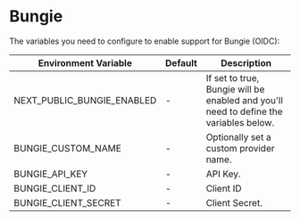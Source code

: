 # Bungie

The variables you need to configure to enable support for Bungie (OIDC):

| Environment Variable       | Default | Description                                                                                      |
|----------------------------| ------- |--------------------------------------------------------------------------------------------------|
| NEXT_PUBLIC_BUNGIE_ENABLED | -       | If set to true, Bungie will be enabled and you'll need to define the variables below. |
| BUNGIE_CUSTOM_NAME         | -       | Optionally set a custom provider name.                                                           |
| BUNGIE_API_KEY             | -       | API Key.                                                                                         |
| BUNGIE_CLIENT_ID           | -       | Client ID                                                                                        |
| BUNGIE_CLIENT_SECRET       | -       | Client Secret.                                                                                   |
